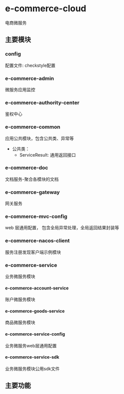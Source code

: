 # e-commerce-cloud
电商微服务

## 主要模块

### config
配置文件: checkstyle配置

### e-commerce-admin
微服务应用监控

### e-commerce-authority-center
鉴权中心

### e-commerce-common
应用公共模块，包含公共类、异常等  
+ 公共类： 
  - ServiceResult: 通用返回接口

### e-commerce-doc
文档服务-聚合各模块的文档

### e-commerce-gateway
网关服务

### e-commerce-mvc-config
web 层通用配置， 包含全局异常处理，全局返回结果封装等

### e-commerce-nacos-client
服务注册发现客户端示例模块

### e-commerce-service
业务微服务模块

#### e-commerce-account-service
账户微服务模块

#### e-commerce-goods-service
商品微服务模块

#### e-commerce-service-config
业务微服务web层通用配置

#### e-commerce-service-sdk
业务微服务模块公用sdk文件

## 主要功能
